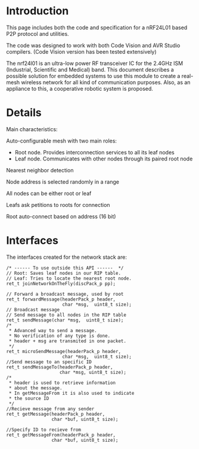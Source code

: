 # Introduction #

This page includes both the code and specification for a nRF24L01 based P2P protocol and utilities.

The code was designed to work with both Code Vision and AVR Studio compilers. (Code Vision version has been tested extensively)

The nrf24l01 is an ultra-low power RF transceiver IC for the 2.4GHz ISM (Industrial, Scientific and Medical) band. This document describes a possible solution for embedded systems to use this module to create a real-mesh wireless network for all kind of communication purposes. Also, as an appliance to this, a cooperative robotic system is proposed.

# Details #

Main characteristics:

Auto-configurable mesh with two main roles:
  * Root node. Provides interconnection services to all its leaf nodes
  * Leaf node. Communicates with other nodes through its paired root node

Nearest neighbor detection

Node address is selected randomly in a range

All nodes can be either root or leaf

Leafs ask petitions to roots for connection

Root auto-connect based on address (16 bit)

# Interfaces #
The interfaces created for the network stack are:

```
/* ------ To use outside this API ------  */
// Root: Saves leaf nodes in our RIP table.
// Leaf: Tries to locate the nearest root node.
ret_t joinNetworkOnTheFly(discPack_p pp);

// Forward a broadcast message, used by root
ret_t forwardMessage(headerPack_p header,
                     char *msg,  uint8_t size);
// Broadcast message
// Send message to all nodes in the RIP table
ret_t sendMessage(char *msg,  uint8_t size);
/*
 * Advanced way to send a message.
 * No verification of any type is done.
 * header + msg are transmited in one packet.
 */
ret_t microSendMessage(headerPack_p header,
                     char *msg,  uint8_t size);
//Send message to an specific ID
ret_t sendMessageTo(headerPack_p header,
                    char *msg, uint8_t size);
/*
 * header is used to retrieve information
 * about the message.
 * In getMessageFrom it is also used to indicate
 * the source ID
 */
//Recieve message from any sender
ret_t getMessage(headerPack_p header,
                 char *buf, uint8_t size);

//Specify ID to recieve from
ret_t getMessageFrom(headerPack_p header,
                 char *buf, uint8_t size);
```